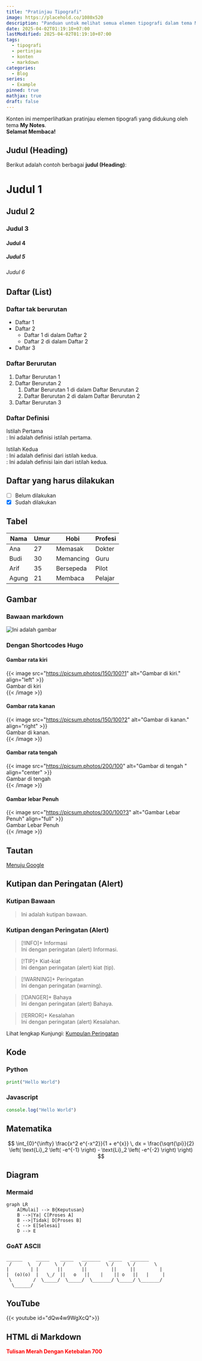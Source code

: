 ```yaml
---
title: "Pratinjau Tipografi"
image: https://placehold.co/1080x520
description: "Panduan untuk melihat semua elemen tipografi dalam tema My Notes."
date: 2025-04-02T01:19:10+07:00
lastModified: 2025-04-02T01:19:10+07:00
tags:
  - tipografi
  - pertinjau
  - konten
  - markdown
categories:
  - Blog
series:
  - Example
pinned: true
mathjax: true
draft: false
---
```


Konten ini memperlihatkan pratinjau elemen tipografi yang didukung oleh tema **My Notes**.  
**Selamat Membaca!**

## Judul (Heading)
Berikut adalah contoh berbagai **judul (Heading)**:

# Judul 1  
## Judul 2  
### Judul 3  
#### Judul 4  
##### Judul 5  
###### Judul 6  

## Daftar (List)
### Daftar tak berurutan
- Daftar 1  
- Daftar 2  
  - Daftar 1 di dalam Daftar 2  
  - Daftar 2 di dalam Daftar 2  
- Daftar 3  

### Daftar Berurutan  
1. Daftar Berurutan 1  
2. Daftar Berurutan 2  
   1. Daftar Berurutan 1 di dalam Daftar Berurutan 2  
   2. Daftar Berurutan 2 di dalam Daftar Berurutan 2  
3. Daftar Berurutan 3  

### Daftar Definisi
Istilah Pertama  
: Ini adalah definisi istilah pertama.  

Istilah Kedua  
: Ini adalah definisi dari istilah kedua.  
: Ini adalah definisi lain dari istilah kedua.  

## Daftar yang harus dilakukan
- [ ] Belum dilakukan  
- [x] Sudah dilakukan  

## Tabel

| Nama  | Umur | Hobi      | Profesi |  
| ----- | ---- | --------- | ------- |  
| Ana   | 27   | Memasak   | Dokter  |  
| Budi  | 30   | Memancing | Guru    |  
| Arif  | 35   | Bersepeda | Pilot   |  
| Agung | 21   | Membaca   | Pelajar |  

## Gambar  
### Bawaan markdown  

![Ini adalah gambar](https://picsum.photos/150/100)  

### Dengan Shortcodes Hugo  

#### Gambar rata kiri  

{{< image src="https://picsum.photos/150/100?1" alt="Gambar di kiri." align="left" >}}  
Gambar di kiri  
{{< /image >}}

#### Gambar rata kanan  

{{< image src="https://picsum.photos/150/100?2" alt="Gambar di kanan." align="right" >}}  
Gambar di kanan.  
{{< /image >}}

#### Gambar rata tengah  

{{< image src="https://picsum.photos/200/100" alt="Gambar di tengah " align="center" >}}  
Gambar di tengah  
{{< /image >}}

#### Gambar lebar Penuh  

{{< image src="https://picsum.photos/300/100?3" alt="Gambar Lebar Penuh" align="full" >}}  
Gambar Lebar Penuh  
{{< /image >}}

## Tautan  

[Menuju Google](https://www.google.com)  

## Kutipan dan Peringatan (Alert)  

### Kutipan Bawaan  

> Ini adalah kutipan bawaan.  

### Kutipan dengan Peringatan (Alert)  
> [!INFO]+ Informasi  
> Ini dengan peringatan (alert) Informasi.  

> [!TIP]+ Kiat-kiat  
> Ini dengan peringatan (alert) kiat (tip).  

> [!WARNING]+ Peringatan  
> Ini dengan peringatan (warning).  

> [!DANGER]+ Bahaya  
> Ini dengan peringatan (alert) Bahaya.  

> [!ERROR]+ Kesalahan  
> Ini dengan peringatan (alert) Kesalahan.  

Lihat lengkap Kunjungi: [Kumpulan Peringatan](kumpulan-peringatan.md)  

## Kode  

### Python  

```python  
print("Hello World")
```

### Javascript

```Javascript
console.log("Hello World")
```

## Matematika

$$
\int_{0}^{\infty} \frac{x^2 e^{-x^2}}{1 + e^{x}} \, dx = \frac{\sqrt{\pi}}{2} \left( \text{Li}_2 \left( -e^{-1} \right) - \text{Li}_2 \left( -e^{-2} \right) \right)  
$$  

## Diagram  

### Mermaid  

```mermaid  
graph LR  
    A[Mulai] --> B{Keputusan}  
    B -->|Ya| C[Proses A]  
    B -->|Tidak| D[Proses B]  
    C --> E[Selesai]  
    D --> E  
```  

### GoAT ASCII  

```goat  
______     _____    _____   _______   _____   _______  
 /      \   /     \  /     \ /       \ /     \ /       \  
|        | |       ||       ||         ||     ||         |  
|  (o)(o)  |   \_/  ||   o   ||    |    || o   ||   |     |  
 \        /  \_____/  \_____/  \_______/ \_____/ \_______/  
  \______/
```  

## YouTube

{{< youtube id="dQw4w9WgXcQ">}}  

## HTML di Markdown  

<p style="color: red; font-weight: 700;">Tulisan Merah Dengan Ketebalan 700</p>